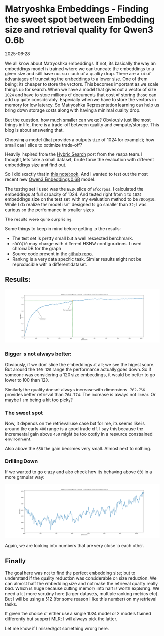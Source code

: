 # Matryoshka Embeddings - Finding the sweet spot between Embedding size and retrieval quality for Qwen3 0.6b

2025-06-28

We all know about Matryoshka embeddings. If not, its basically the way an embeddings model is trained where we can truncate the embeddings to a given size and still have not so much of a quality drop. There are a lot of advantages of truncating the embeddings to a lower size. One of them being; its cheaper to store the vectors. This becomes important as we scale things up for search. When we have a model that gives out a vector of size `1024` and have to store millions of documents that cost of storing those can add up quite considerably. Especially when we have to store the vectors in memory for low latency. So Matryoshka Representation learning can help us bring down storage costs along with having a minimal quality drop. 

But the question, how much smaller can we go? Obviously just like most things in life, there is a trade-off between quality and compute/storage. This blog is about answering that. 

Choosing a model (that provides a outputs size of 1024 for example); how small can I slice to optimize trade-off? 

Heavily inspired from the [Hybrid Search](https://docs.vespa.ai/en/tutorials/hybrid-search.html) post from the vespa team. I thought, lets take a small dataset, brute force the evaluation with different embeddings size and find out.

So I did exactly that in [this notebook](https://github.com/YashasviMantha/matryoshka-analysis/blob/main/analysis.ipynb). And I wanted to test out the most recent new [Qwen3 Embeddings 0.6B](https://huggingface.co/Qwen/Qwen3-Embedding-0.6B) model.

The testing set I used was the `BEIR` slice of `nfcorpus`. I calculated the embeddings at full capacity of 1024. And tested right from `1` to `1024` embeddings size on the test set; with my evaluation method to be `nDCG@10`. While I do realize the model isn’t designed to go smaller than `32`; I was curious on the performance in smaller sizes.

The results were quite surprising.

Some things to keep in mind before getting to the results:
- The test set is pretty small but a well respected benchmark.
- `nDCG@10` may change with different HSNW configurations. I used chromaDB for the graph
- Source code present in the [github repo](https://github.com/YashasviMantha/matryoshka-analysis).
- Ranking is a very data specific task. Similar results might not be reproducible with a different dataset. 

## Results:

![Graph of performance and embeddings size](/public/images/Matryoshka%20Embeddings%20Graph%20of%20performance%20and%20embeddings%20size.png)

### Bigger is not always better:
Obviously, if we dont slice the embeddings at all; we see the higest score. But around the `100-120` range the performance actually goes down. So if someone was considering a 120 size embeddings, it would be better to go lower to 100 than 120.


Similarly the quality doesnt always increase with dimensions. `762-766` provides better retrieval than `768-774`. The increase is always not linear. Or maybe I am being a bit too picky?

### The sweet spot
Now, it depends on the retrieval use case but for me, its seems like is around the early `400` range is a good trade off. I say this because the incremental gain above `450` might be too costly in a resource constrained environment.

Also above the `650` the gain becomes very small. Almost next to nothing.


### Drilling Down
If we wanted to go crazy and also check how its behaving above `650` in a more granular way:


![Graph of performance and embeddings size](/public/images/Matryoshka%20Embeddings%20Graph%20of%20performance%20and%20embeddings%20size%20650%20Slice.png)

Again, we are looking into numbers that are very close to each other. 


## Finally
The goal here was not to find the perfect embedding size; but to understand if the quality reduction was considerable on size reduction. We can almost half the embedding size and not make the retrieval quality really bad. Which is huge because cutting memory into half is worth exploring. We need a lot more scrutiny here (larger datasets, multiple ranking metrics etc). But I will be using a 512 (for some reason I like this number) on my retrieval tasks.

If given the choice of either use a single 1024 model or 2 models trained differently but support MLR; I will always pick the latter. 

Let me know if I missed/got something wrong here.